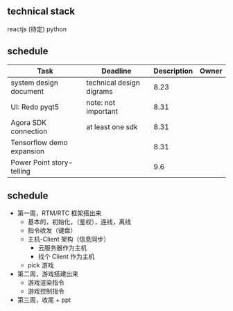 ## technical stack
reactjs (待定)
python

## schedule

| Task | Deadline | Description | Owner 
|------|------|------|------|
| system design document | technical design digrams | 8.23| |
| UI: Redo pyqt5 | note: not important | 8.31 | | 
| Agora SDK connection | at least one sdk |8.31| |
| Tensorflow demo expansion | | 8.31| |
| Power Point story-telling | | 9.6 | |

## schedule
- 第一周，RTM/RTC 框架搭出来
  - 基本的，初始化，（鉴权），连线，离线
  - 指令收发（键盘）
  - 主机-Client 架构（信息同步）
    - 云服务器作为主机
    - 找个 Client 作为主机
  - pick 游戏
- 第二周，游戏搭建出来
  - 游戏渲染指令
  - 游戏控制指令
- 第三周，收尾 + ppt
